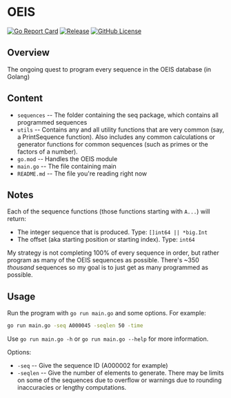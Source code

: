 # OEIS

[![Go Report Card](https://goreportcard.com/badge/github.com/jtpeller/oeis)](https://goreportcard.com/report/github.com/jtpeller/oeis)
[![Release](https://img.shields.io/github/release/jtpeller/oeis.svg?style=flat-square)](https://github.com/jtpeller/oeis/releases)
[![GitHub License](https://img.shields.io/github/license/jtpeller/oeis)](https://github.com/jtpeller/oeis/blob/main/LICENSE)

## Overview

The ongoing quest to program every sequence in the OEIS database (in Golang)

## Content

- `sequences` -- The folder containing the seq package, which contains all programmed sequences
- `utils` -- Contains any and all utility functions that are very common (say, a PrintSequence function). Also includes any common calculations or generator functions for common sequences (such as primes or the factors of a number).
- `go.mod` -- Handles the OEIS module
- `main.go` -- The file containing main
- `README.md` -- The file you're reading right now

## Notes

Each of the sequence functions (those functions starting with `A...`) will return:

- The integer sequence that is produced. Type: `[]int64 || *big.Int`
- The offset (aka starting position or starting index). Type: `int64`

My strategy is not completing 100% of every sequence in order, but rather program as many of the OEIS sequences as possible. There's ~350 *thousand* sequences so my goal is to just get as many programmed as possible.

## Usage

Run the program with `go run main.go` and some options. For example:

```sh
go run main.go -seq A000045 -seqlen 50 -time
```

Use `go run main.go -h` or `go run main.go --help` for more information.

Options:

- `-seq` -- Give the sequence ID (A000002 for example)
- `-seqlen` -- Give the number of elements to generate. There may be limits on some of the sequences due to overflow or warnings due to rounding inaccuracies or lengthy computations.

